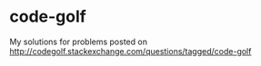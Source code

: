 # code-golf
My solutions for problems posted on http://codegolf.stackexchange.com/questions/tagged/code-golf

